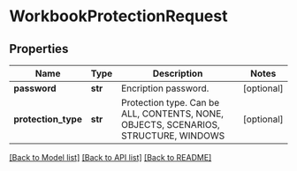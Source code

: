 # WorkbookProtectionRequest

## Properties
Name | Type | Description | Notes
------------ | ------------- | ------------- | -------------
**password** | **str** | Encription password. | [optional] 
**protection_type** | **str** | Protection type. Can be ALL, CONTENTS, NONE, OBJECTS, SCENARIOS, STRUCTURE, WINDOWS   | [optional] 

[[Back to Model list]](../README.md#documentation-for-models) [[Back to API list]](../README.md#documentation-for-api-endpoints) [[Back to README]](../README.md)


